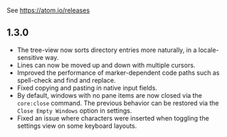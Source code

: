 See https://atom.io/releases

## 1.3.0

* The tree-view now sorts directory entries more naturally, in a locale-sensitive way.
* Lines can now be moved up and down with multiple cursors.
* Improved the performance of marker-dependent code paths such as spell-check and find and replace.
* Fixed copying and pasting in native input fields.
* By default, windows with no pane items are now closed via the `core:close` command. The previous behavior can be restored via the `Close Empty Windows` option in settings.
* Fixed an issue where characters were inserted when toggling the settings view on some keyboard layouts.
